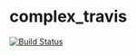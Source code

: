 # complex_travis
[![Build Status](https://travis-ci.org/Betraktoed/complex.svg?branch=master)](https://travis-ci.org/Betraktoed)
